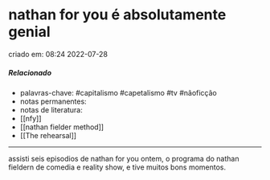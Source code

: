 # nathan for you é absolutamente genial
criado em: 08:24 2022-07-28

##### Relacionado
- palavras-chave: #capitalismo #capetalismo #tv #nãoficção 
- notas permanentes:
- notas de literatura:
- [[nfy]]
- [[nathan fielder method]]
- [[The rehearsal]]
---

assisti seis episodios de nathan for you ontem, o programa do nathan fieldern de comedia e reality show, e tive muitos bons momentos. 
